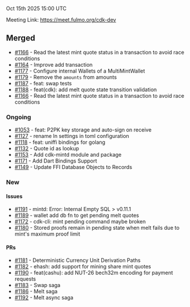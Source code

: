 Oct 15th 2025 15:00 UTC

Meeting Link: https://meet.fulmo.org/cdk-dev

## Merged
- [#1166](https://github.com/cashubtc/cdk/pull/1166) - Read the latest mint quote status in a transaction to avoid race conditions
- [#1164](https://github.com/cashubtc/cdk/pull/1164) - Improve add transaction
- [#1177](https://github.com/cashubtc/cdk/pull/1177) - Configure internal Wallets of a MultiMintWallet
- [#1179](https://github.com/cashubtc/cdk/pull/1179) - Remove the `amounts` from amounts
- [#1187](https://github.com/cashubtc/cdk/pull/1187) - feat: swap tests
- [#1188](https://github.com/cashubtc/cdk/pull/1188) - feat(cdk): add melt quote state transition validation
- [#1166](https://github.com/cashubtc/cdk/pull/1166) - Read the latest mint quote status in a transaction to avoid race conditions


### Ongoing 

- [#1053](https://github.com/cashubtc/cdk/pull/1053) - feat: P2PK key storage and auto-sign on receive
- [#1127](https://github.com/cashubtc/cdk/pull/1127) - rename ln settings in toml configuration
- [#1118](https://github.com/cashubtc/cdk/pull/1118) - feat: uniffi bindings for golang
- [#1132](https://github.com/cashubtc/cdk/pull/1132) - Quote id as lookup
- [#1153](https://github.com/cashubtc/cdk/pull/1153) - Add cdk-mintd module and package
- [#1171](https://github.com/cashubtc/cdk/pull/1171) - Add Dart Bindings Support
- [#1149](https://github.com/cashubtc/cdk/pull/1149) - Update FFI Database Objects to Records

### New
#### Issues 
- [#1191](https://github.com/cashubtc/cdk/issues/1191) - mintd: Error: Internal Empty SQL > v0.11.1
- [#1189](https://github.com/cashubtc/cdk/issues/1189) - wallet add db fn to get pending melt quotes
- [#1172](https://github.com/cashubtc/cdk/issues/1172) - cdk-cli: mint pending command maybe broken
- [#1180](https://github.com/cashubtc/cdk/issues/1180) - Stored proofs remain in pending state when melt fails due to mint's maximum proof limit
#### PRs
- [#1181](https://github.com/cashubtc/cdk/pull/1181) - Deterministic Currency Unit Derivation Paths
- [#1182](https://github.com/cashubtc/cdk/pull/1182) - ehash: add support for mining share mint quotes
- [#1190](https://github.com/cashubtc/cdk/pull/1190) - feat(cashu): add NUT-26 bech32m encoding for payment requests
- [#1183](https://github.com/cashubtc/cdk/pull/1183) - Swap saga
- [#1186](https://github.com/cashubtc/cdk/pull/1186) - Melt saga
- [#1192](https://github.com/cashubtc/cdk/pull/1192) - Melt async saga


